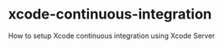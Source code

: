 xcode-continuous-integration
============================

How to setup Xcode continuous integration using Xcode Server

